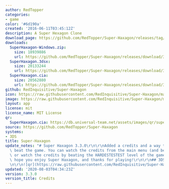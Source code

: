 ```yaml
---
author: RedTopper
categories:
- game
color: '#6d190a'
created: '2016-06-11T03:45:12Z'
description: A Super Hexagon Clone
download_page: https://github.com/RedTopper/Super-Haxagon/releases/tag/3.3.0
downloads:
  SuperHaxagon-Windows.zip:
    size: 18939886
    url: https://github.com/RedTopper/Super-Haxagon/releases/download/3.3.0/SuperHaxagon-Windows.zip
  SuperHaxagon.3dsx:
    size: 20133244
    url: https://github.com/RedTopper/Super-Haxagon/releases/download/3.3.0/SuperHaxagon.3dsx
  SuperHaxagon.cia:
    size: 20562880
    url: https://github.com/RedTopper/Super-Haxagon/releases/download/3.3.0/SuperHaxagon.cia
github: RedInquisitive/Super-Haxagon
icon: https://raw.githubusercontent.com/RedInquisitive/Super-Haxagon/master/media/icon-3ds.png
image: https://raw.githubusercontent.com/RedInquisitive/Super-Haxagon/master/media/banner.png
layout: app
license: mit
license_name: MIT License
qr:
  SuperHaxagon.cia: https://db.universal-team.net/assets/images/qr/superhaxagon.cia.png
source: https://github.com/RedTopper/Super-Haxagon
systems:
- 3DS
title: Super-Haxagon
update_notes: "# Super Haxagon 3.3.0\r\n\r\nAdded a credits and a way to officially\
  \ beat the game. You can watch the credits from the main menu (and be marked a cheater)\
  \ or watch the credits by beating the HARDESTESTEST level of the game.\r\n\r\nI\
  \ hope you enjoy Super Haxagon, and thanks for playing!\r\n\r\n## 3DS QR Code (FBI)\r\
  \n\r\n![qr](https://raw.githubusercontent.com/RedInquisitive/Super-Haxagon/master/media/qr.png)"
updated: '2020-08-03T04:34:23Z'
version: 3.3.0
version_title: Credits
---
```

